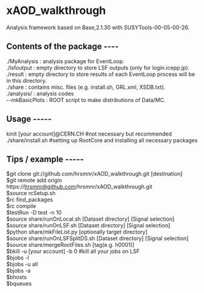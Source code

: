 # xAOD_walkthrough
Analysis framework based on Base,2.1.30 with SUSYTools-00-05-00-26.

## Contents of the package ----
./MyAnalysis : analysis package for EventLoop.  
./lsfoutput  : empty directory to store LSF outputs (only for login.icepp.jp).  
./result     : empty directory to store results of each EventLoop process will be in this directory.  
./share      : contains misc. files (e.g. install.sh, GRL.xml, XSDB.txt).  
./analysis/  : analysis codes  
  --mkBasicPlots : ROOT script to make distributions of Data/MC.  

## Usage -----
kinit [your account]@CERN.CH #not necessary but recommended  
./share/install.sh #setting up RootCore and installing all necessary packages  

## Tips / example -----
$git clone git://github.com/hrsmnr/xAOD_walkthrough.git [destination]  
$git remote add origin https://hrsmnr@github.com/hrsmnr/xAOD_walkthrough.git  
$source rcSetup.sh  
$rc find_packages  
$rc compile  
$testRun -D test -n 10  
$source share/runOnLocal.sh [Dataset directory] [Signal selection]  
$source share/runOnLSF.sh [Dataset directory] [Signal selection]  
$python share/mkFileList.py [optionally target directory]  
$source share/runOnLSFSplitDS.sh [Dataset directory] [Signal selection]  
$source share/mergeRootFiles.sh [tag(e.g. h0001)]  
$bkill -u [your account] -b 0 #kill all your jobs on LSF  
$bjobs -l  
$bjobs -u all  
$bjobs -a  
$bhosts  
$bqueues  
